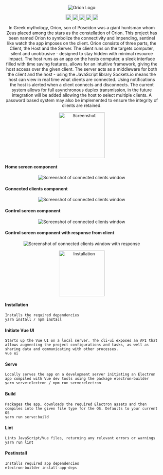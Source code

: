 <p align="center">
  <img src="https://raw.githubusercontent.com/o-y/Orion/master/git_assets/Title/Title.png" alt="Orion Logo"/>
</p>

<div align="center">
  <a href="https://api.codeclimate.com/v1/badges/03b7dfafbbf28b6fe8e4/maintainability">
    <img src="https://api.codeclimate.com/v1/badges/03b7dfafbbf28b6fe8e4/maintainability" alt="Maintainability" height="18">
  </a>
  <a class="badge-align" href="https://www.codacy.com/app/o-y/Orion">
    <img src="https://api.codacy.com/project/badge/Grade/3a38f47f410b4c46a0e8446f8041a58b" height="18"/>
  </a>
  <a href="https://david-dm.org/O-Y/Orion.svg">
    <img src="https://david-dm.org/O-Y/Orion.svg" alt="Dependencies" height="18">
  </a>
  <a href="https://badge.fury.io/gh/o-y%2Forion.svg">
    <img src="https://badge.fury.io/gh/o-y%2Forion.svg" alt="GitHub version" height="18">
  </a>
  <a href="https://img.shields.io/badge/License-MPL%202.0-brightgreen.svg">
    <img src="https://img.shields.io/badge/License-MPL%202.0-brightgreen.svg" alt="License icon" height="18">
  </a>  
</div>

<p align="center">
  In Greek mythology, Orion, son of Poseidon was a giant huntsman whom Zeus placed among the stars as the constellation of Orion. This project has been named Orion to symbolize the connectivity and impending, sentinel like watch the app imposes on the client.
  Orion consists of three parts, the Client, the Host and the Server. The client runs on the targets computer, silent and unobtrusive - designed to stay hidden with minimal resource impact. The host runs as an app on the hosts computer, a sleek interface filled with time saving features, allows for an intuitive framework, giving the host access over the given client. The server acts as a middleware for both the client and the host - using the JavaScript library Sockets.io means the host can view in real time what clients are connected. Using notifications the host is alerted when a client connects and disconnects.
  The current system allows for full asynchronous duplex transmission, in the future integration will be added allowing the host to select multiple clients. A password based system may also be implemented to ensure the integrity of clients are retained.
</p>

<p align="center">
  <img src="https://raw.githubusercontent.com/o-y/Orion/master/git_assets/Title/Screenshot.png" alt="Screenshot" height="150px"/>
</p>

#### Home screen component

<p align="center">
  <img src="https://raw.githubusercontent.com/o-y/Orion/master/git_assets/Window/HomeWindow.png" alt="Screenshot of connected clients window"/>
</p>


#### Connected clients component

<p align="center">
  <img src="https://raw.githubusercontent.com/o-y/Orion/master/git_assets/Window/ConnectedWindow.png" alt="Screenshot of connected clients window"/>
</p>

#### Control screen component

<p align="center">
  <img src="https://raw.githubusercontent.com/o-y/Orion/master/git_assets/Window/ControlWindow.png" alt="Screenshot of connected clients window"/>
</p>

#### Control screen component with response from client

<p align="center">
  <img src="https://raw.githubusercontent.com/o-y/Orion/master/git_assets/Window/Response.png" alt="Screenshot of connected clients window with response"/>
</p>

<p align="center">
  <img src="https://raw.githubusercontent.com/o-y/Orion/master/git_assets/Title/Installation.png" alt="Installation" height="150px"/>
</p>

#### Installation
```
Installs the required dependencies
yarn install / npm install
```

#### Initiate Vue UI
```
Starts up the Vue UI on a local server. The cli-ui exposes an API that allows augmenting the project configurations and tasks, as well as sharing data and communicating with other processes.
vue ui
```

#### Serve
```
Locally serves the app on a development server initiating an Electron app compiled with Vue dev tools using the package electron-builder
yarn serve:electron / npm run serve:electron
```

#### Build
```
Packages the app, downloads the required Electron assets and then compiles into the given file type for the OS. Defaults to your current OS
yarn run serve:build
```

#### Lint
```
Lints JavaScript/Vue files, returning any relevant errors or warnings
yarn run lint
```

#### Postinstall
```
Installs required app dependencies
electron-builder install-app-deps
```
